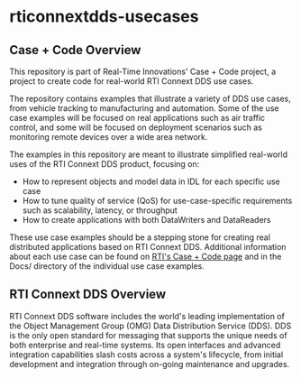 rticonnextdds-usecases
======================

Case + Code Overview
--------------------

This repository is part of Real-Time Innovations' Case + Code project,
a project to create code for real-world RTI Connext DDS use cases.

The repository contains examples that illustrate a variety of DDS use cases, 
from vehicle tracking to manufacturing and automation.  Some of the use case
examples will be focused on real applications such as air traffic control,
and some will be focused on deployment scenarios such as monitoring remote
devices over a wide area network.

The examples in this repository are meant to illustrate simplified real-world
uses of the RTI Connext DDS product, focusing on:
- How to represent objects and model data in IDL for each specific use case
- How to tune quality of service (QoS) for use-case-specific requirements such as scalability, latency, or throughput
- How to create applications with both DataWriters and DataReaders

These use case examples should be a stepping stone for creating real
distributed applications based on RTI Connext DDS. Additional information
about each use case can be found on [RTI's Case + Code page](https://www.rti.com/resources/usecases)
and in the Docs/ directory of the individual use case examples.

RTI Connext DDS Overview
------------------------

RTI Connext DDS software includes the world's leading implementation of the
Object Management Group (OMG) Data Distribution Service (DDS). DDS is the only
open standard for messaging that supports the unique needs of both enterprise
and real-time systems. Its open interfaces and advanced integration
capabilities slash costs across a system's lifecycle, from initial development
and integration through on-going maintenance and upgrades.

